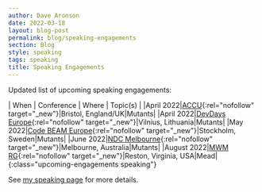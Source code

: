 ```yaml
---
author: Dave Aronson
date: 2022-03-18
layout: blog-post
permalink: blog/speaking-engagements
section: Blog
style: speaking
tags: speaking
title: Speaking Engagements
---
```


Updated list of upcoming speaking engagements:


| When | Conference | Where | Topic(s) |
|April 2022|[ACCU](https://accu.org/conf-main/main/){:rel="nofollow" target="_new"}|Bristol, England/UK|Mutants|
|April 2022|[DevDays Europe](https://devdays.lt/){:rel="nofollow" target="_new"}|Vilnius, Lithuania|Mutants|
|May 2022|[Code BEAM Europe](https://codesync.global/conferences/code-beam-sto-2022/){:rel="nofollow" target="_new"}|Stockholm, Sweden|Mutants|
|June 2022|[NDC Melbourne](https://ndcmelbourne.com/){:rel="nofollow" target="_new"}|Melbourne, Australia|Mutants|
|August 2022|[MWM RG](http://mwmrg.org/){:rel="nofollow" target="_new"}|Reston, Virginia, USA|Mead|
{:class="upcoming-engagements speaking"}

See [my speaking page](/speaking) for more details.
